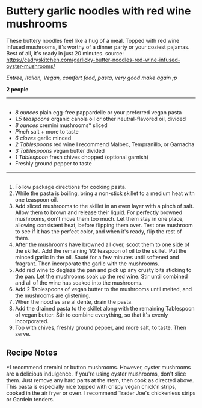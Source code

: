 # Buttery garlic noodles with red wine mushrooms


These buttery noodles feel like a hug of a meal. Topped with red wine infused mushrooms, it's worthy of a dinner party or your coziest pajamas. Best of all, it's ready in just 20 minutes.
source: https://cadryskitchen.com/garlicky-butter-noodles-red-wine-infused-oyster-mushrooms/

*Entree, Italian, Vegan, comfort food, pasta, very good make again ;p*

**2 people**

---

## 

- *8 ounces* plain egg-free pappardelle or your preferred vegan pasta
- *1.5 teaspoons* organic canola oil or other neutral-flavored oil, divided
- *8 ounces* cremini mushrooms* sliced
- *Pinch* salt + more to taste
- *6 cloves* garlic minced
- *2 Tablespoons* red wine I recommend Malbec, Tempranillo, or Garnacha
- *3 Tablespoons* vegan butter divided
- *1 Tablespoon* fresh chives chopped (optional garnish)
- Freshly ground pepper to taste

---

## 
1. Follow package directions for cooking pasta.
2. While the pasta is boiling, bring a non-stick skillet to a medium heat with one teaspoon oil.
3. Add sliced mushrooms to the skillet in an even layer with a pinch of salt. Allow them to brown and release their liquid. For perfectly browned mushrooms, don't move them too much. Let them stay in one place, allowing consistent heat, before flipping them over. Test one mushroom to see if it has the perfect color, and when it's ready, flip the rest of them.
4. After the mushrooms have browned all over, scoot them to one side of the skillet. Add the remaining 1/2 teaspoon of oil to the skillet. Put the minced garlic in the oil. Sauté for a few minutes until softened and fragrant. Then incorporate the garlic with the mushrooms.
5. Add red wine to deglaze the pan and pick up any crusty bits sticking to the pan. Let the mushrooms soak up the red wine. Stir until combined and all of the wine has soaked into the mushrooms.
6. Add 2 Tablespoons of vegan butter to the mushrooms until melted, and the mushrooms are glistening.
7. When the noodles are al dente, drain the pasta.
8. Add the drained pasta to the skillet along with the remaining Tablespoon of vegan butter. Stir to combine everything, so that it's evenly incorporated.
9. Top with chives, freshly ground pepper, and more salt, to taste. Then serve.

## Recipe Notes

*I recommend cremini or button mushrooms. However, oyster mushrooms are a delicious indulgence. If you're using oyster mushrooms, don't slice them. Just remove any hard parts at the stem, then cook as directed above.
This pasta is especially nice topped with crispy vegan chick'n strips, cooked in the air fryer or oven. I recommend Trader Joe's chickenless strips or Gardein tenders.
